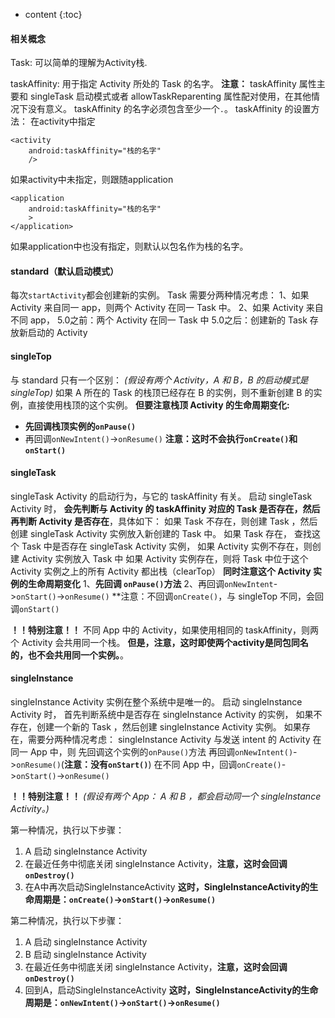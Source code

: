 ---
---
* content
{:toc}

#### 相关概念

Task: 可以简单的理解为Activity栈.

taskAffinity: 用于指定 Activity 所处的 Task 的名字。
**注意：**
taskAffinity 属性主要和 singleTask 启动模式或者 allowTaskReparenting 属性配对使用，在其他情况下没有意义。
taskAffinity 的名字必须包含至少一个`.`。
taskAffinity 的设置方法：
在activity中指定
```
<activity
    android:taskAffinity="栈的名字"
    />
```
如果activity中未指定，则跟随application
```
<application
    android:taskAffinity="栈的名字"
    >
</application>
```
如果application中也没有指定，则默认以包名作为栈的名字。

#### standard（默认启动模式）

每次`startActivity`都会创建新的实例。
Task 需要分两种情况考虑：
1、如果 Activity 来自同一 app，则两个 Activity 在同一 Task 中。
2、如果 Activity 来自不同 app，
5.0之前：两个 Activity 在同一 Task 中
5.0之后：创建新的 Task 存放新启动的 Activity

#### singleTop

与 standard 只有一个区别：
_(假设有两个 Activity，A 和 B，B 的启动模式是 singleTop)_
如果 A 所在的 Task 的栈顶已经存在 B 的实例，则不重新创建 B 的实例，直接使用栈顶的这个实例。
**但要注意栈顶 Activity 的生命周期变化:**
* **先回调栈顶实例的`onPause()`**
* 再回调`onNewIntent()`->`onResume()`
**注意：这时不会执行`onCreate()`和`onStart()`**

#### singleTask

singleTask Activity 的启动行为，与它的 taskAffinity 有关。
启动 singleTask Activity 时，
**会先判断与 Activity 的 taskAffinity 对应的 Task 是否存在，然后再判断 Activity 是否存在**，具体如下：
如果 Task 不存在，则创建 Task ，然后创建 singleTask Activity 实例放入新创建的 Task 中。
如果 Task 存在，
  查找这个 Task 中是否存在 singleTask Activity 实例，
    如果 Activity 实例不存在，则创建 Activity 实例放入 Task 中
    如果 Activity 实例存在，则将 Task 中位于这个 Activity 实例之上的所有 Activity 都出栈（clearTop）
      **同时注意这个 Activity 实例的生命周期变化**
      1、**先回调 `onPause()`方法**
      2、再回调`onNewIntent`->`onStart()`->`onResume()`
        **注意：不回调`onCreate()`，与 singleTop 不同，会回调`onStart()`

**！！特别注意！！**
不同 App 中的 Activity，如果使用相同的 taskAffinity，则两个 Activity 会共用同一个栈。
**但是，注意，这时即使两个activity是同包同名的，也不会共用同一个实例。**。

#### singleInstance

singleInstance Activity 实例在整个系统中是唯一的。
启动 singleInstance Activity 时，
首先判断系统中是否存在 singleInstance Activity 的实例，
如果不存在，创建一个新的 Task ，然后创建 singleInstance Activity 实例。
如果存在，需要分两种情况考虑：
  singleInstance Activity 与发送 intent 的 Activity 在同一 App 中，则
    先回调这个实例的`onPause()`方法
    再回调`onNewIntent()`->`onResume()`(**注意：没有`onStart()`**)
  在不同 App 中，回调`onCreate()`->`onStart()`->`onResume()`

**！！特别注意！！**
_(假设有两个 App： A 和 B ，都会启动同一个 singleInstance Activity。)_

第一种情况，执行以下步骤：
1. A 启动 singleInstance Activity
1. 在最近任务中彻底关闭 singleInstance Activity，**注意，这时会回调`onDestroy()`**
1. 在A中再次启动SingleInstanceActivity
**这时，SingleInstanceActivity的生命周期是：`onCreate()`->`onStart()`->`onResume()`**

第二种情况，执行以下步骤：
1. A 启动 singleInstance Activity
1. B 启动 singleInstance Activity
1. 在最近任务中彻底关闭 singleInstance Activity，**注意，这时会回调`onDestroy()`**
1. 回到A，启动SingleInstanceActivity
**这时，SingleInstanceActivity的生命周期是：`onNewIntent()`->`onStart()`->`onResume()`**
